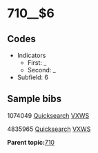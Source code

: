 # 710\_\_$6

## Codes

-   Indicators
    -   First: \_
    -   Second: \_
-   Subfield: 6

## Sample bibs

1074049 [Quicksearch](https://search.library.yale.edu/catalog/1074049) [VXWS](http://prodorbis.library.yale.edu:7014/vxws/GetHoldingsService?bibId=1074049)

4835965 [Quicksearch](https://search.library.yale.edu/catalog/4835965) [VXWS](http://prodorbis.library.yale.edu:7014/vxws/GetHoldingsService?bibId=4835965)

**Parent topic:**[710](../../tags/710/710.md)

